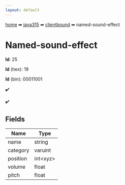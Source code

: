 ```yaml
---
layout: default
---
```


[home](/) ➡ [java315](/protocol/java315) ➡ [clientbound](/protocol/java315/clientbound) ➡ named-sound-effect

# Named-sound-effect

**Id**: 25

**Id** (hex): 19

**Id** (bin): 00011001

✔️

✔️

## Fields

Name | Type
---|---
name | string
category | varuint
position | int&lt;xyz&gt;
volume | float
pitch | float

